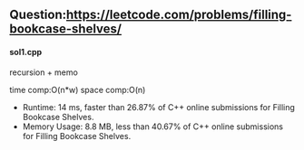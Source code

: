 ## Question:https://leetcode.com/problems/filling-bookcase-shelves/

#### sol1.cpp
recursion + memo

time comp:O(n*w)
space comp:O(n)

* Runtime: 14 ms, faster than 26.87% of C++ online submissions for Filling Bookcase Shelves.
* Memory Usage: 8.8 MB, less than 40.67% of C++ online submissions for Filling Bookcase Shelves.

